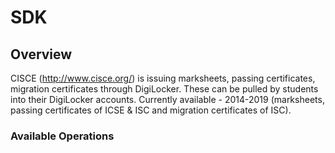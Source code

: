 # SDK

## Overview

CISCE (http://www.cisce.org/) is issuing marksheets, passing certificates, migration certificates through DigiLocker. These can be pulled by students into their DigiLocker accounts. Currently available - 2014-2019 (marksheets, passing certificates of ICSE & ISC and migration certificates of ISC).

### Available Operations

